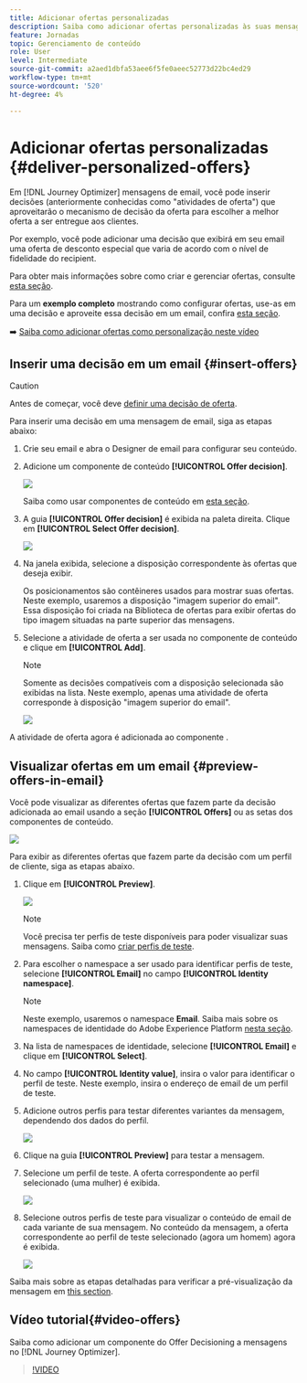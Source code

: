 ```yaml
---
title: Adicionar ofertas personalizadas
description: Saiba como adicionar ofertas personalizadas às suas mensagens
feature: Jornadas
topic: Gerenciamento de conteúdo
role: User
level: Intermediate
source-git-commit: a2aed1dbfa53aee6f5fe0aeec52773d22bc4ed29
workflow-type: tm+mt
source-wordcount: '520'
ht-degree: 4%

---
```


# Adicionar ofertas personalizadas {#deliver-personalized-offers}

Em [!DNL Journey Optimizer] mensagens de email, você pode inserir decisões (anteriormente conhecidas como &quot;atividades de oferta&quot;) que aproveitarão o mecanismo de decisão da oferta para escolher a melhor oferta a ser entregue aos clientes.

Por exemplo, você pode adicionar uma decisão que exibirá em seu email uma oferta de desconto especial que varia de acordo com o nível de fidelidade do recipient.

Para obter mais informações sobre como criar e gerenciar ofertas, consulte [esta seção](offers/get-started/starting-offer-decisioning.md).

Para um **exemplo completo** mostrando como configurar ofertas, use-as em uma decisão e aproveite essa decisão em um email, confira [esta seção](offers/offers-e2e.md#insert-decision-in-email).

➡️ [Saiba como adicionar ofertas como personalização neste vídeo](#video-offers)

## Inserir uma decisão em um email {#insert-offers}

>[!CAUTION]
>
>Antes de começar, você deve [definir uma decisão de oferta](offers/offer-activities/create-offer-activities.md).

Para inserir uma decisão em uma mensagem de email, siga as etapas abaixo:

1. Crie seu email e abra o Designer de email para configurar seu conteúdo.

1. Adicione um componente de conteúdo **[!UICONTROL Offer decision]**.

   ![](assets/deliver-offer-component.png)

   Saiba como usar componentes de conteúdo em [esta seção](content-components.md).

1. A guia **[!UICONTROL Offer decision]** é exibida na paleta direita. Clique em **[!UICONTROL Select Offer decision]**.

   ![](assets/deliver-offer-tab.png)

1. Na janela exibida, selecione a disposição correspondente às ofertas que deseja exibir.

   [](offers/offer-library/creating-placements.md) Os posicionamentos são contêineres usados para mostrar suas ofertas. Neste exemplo, usaremos a disposição &quot;imagem superior do email&quot;. Essa disposição foi criada na Biblioteca de ofertas para exibir ofertas do tipo imagem situadas na parte superior das mensagens.

1. Selecione a atividade de oferta a ser usada no componente de conteúdo e clique em **[!UICONTROL Add]**.

   >[!NOTE]
   >
   >Somente as decisões compatíveis com a disposição selecionada são exibidas na lista. Neste exemplo, apenas uma atividade de oferta corresponde à disposição &quot;imagem superior do email&quot;.

   ![](assets/deliver-offer-placement.png)

A atividade de oferta agora é adicionada ao componente .


## Visualizar ofertas em um email {#preview-offers-in-email}

Você pode visualizar as diferentes ofertas que fazem parte da decisão adicionada ao email usando a seção **[!UICONTROL Offers]** ou as setas dos componentes de conteúdo.

![](assets/deliver-offer-preview.png)

Para exibir as diferentes ofertas que fazem parte da decisão com um perfil de cliente, siga as etapas abaixo.

1. Clique em **[!UICONTROL Preview]**.

   ![](assets/deliver-offer-preview-button.png)

   >[!NOTE]
   >
   >Você precisa ter perfis de teste disponíveis para poder visualizar suas mensagens. Saiba como [criar perfis de teste](building-journeys/creating-test-profiles.md).

1. Para escolher o namespace a ser usado para identificar perfis de teste, selecione **[!UICONTROL Email]** no campo **[!UICONTROL Identity namespace]**.

   >[!NOTE]
   >
   >Neste exemplo, usaremos o namespace **Email**. Saiba mais sobre os namespaces de identidade do Adobe Experience Platform [nesta seção](get-started-identity.md).

1. Na lista de namespaces de identidade, selecione **[!UICONTROL Email]** e clique em **[!UICONTROL Select]**.

1. No campo **[!UICONTROL Identity value]**, insira o valor para identificar o perfil de teste. Neste exemplo, insira o endereço de email de um perfil de teste.

   <!--For example enter smith@adobe.com and click the **[!UICONTROL Add profile]** button.-->

1. Adicione outros perfis para testar diferentes variantes da mensagem, dependendo dos dados do perfil.

   ![](assets/deliver-offer-test-profiles.png)

1. Clique na guia **[!UICONTROL Preview]** para testar a mensagem.

1. Selecione um perfil de teste. A oferta correspondente ao perfil selecionado (uma mulher) é exibida.

   ![](assets/deliver-offer-test-profile-female-preview.png)

1. Selecione outros perfis de teste para visualizar o conteúdo de email de cada variante de sua mensagem. No conteúdo da mensagem, a oferta correspondente ao perfil de teste selecionado (agora um homem) agora é exibida.

   ![](assets/deliver-offer-test-profile-male-preview.png)

Saiba mais sobre as etapas detalhadas para verificar a pré-visualização da mensagem em [this section](#preview-your-messages).

## Vídeo tutorial{#video-offers}

Saiba como adicionar um componente do Offer Decisioning a mensagens no [!DNL Journey Optimizer].

>[!VIDEO](https://video.tv.adobe.com/v/334088?quality=12)

